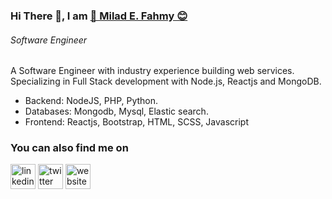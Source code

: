 
###  Hi There 👋, I am [🤗 Milad E. Fahmy 😊](https://milad-ezzat.netlify.app/)
###### *Software Engineer*

A Software Engineer with industry experience building web services. Specializing in Full Stack development with Node.js, Reactjs and MongoDB. 

* Backend: NodeJS, PHP, Python.
* Databases: Mongodb, Mysql, Elastic search.
* Frontend: Reactjs, Bootstrap, HTML, SCSS, Javascript

### You can also find me on
[<img src='https://cdn.jsdelivr.net/npm/simple-icons@3.0.1/icons/linkedin.svg' alt='linkedin' height='40'>](https://www.linkedin.com/in/miladezzat/) [<img src='https://cdn.jsdelivr.net/npm/simple-icons@3.0.1/icons/twitter.svg' alt='twitter' height='40'>](https://twitter.com/miladezzat12)  [<img src='https://cdn.jsdelivr.net/npm/simple-icons@3.0.1/icons/icloud.svg' alt='website' height='40'>](https://milad-ezzat.herokuapp.com/)  
